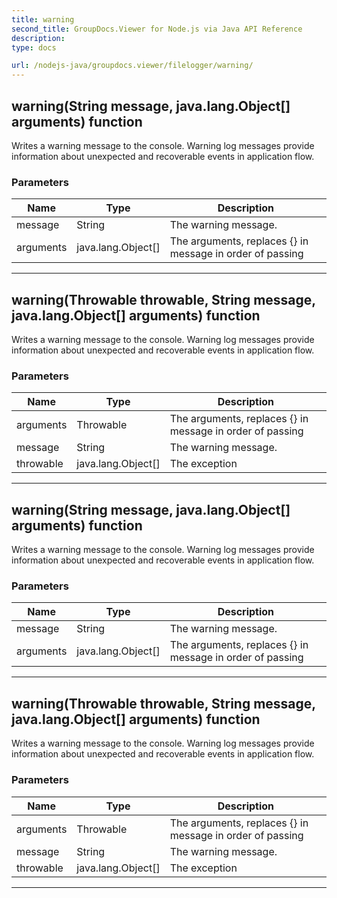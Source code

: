 ```yaml
---
title: warning
second_title: GroupDocs.Viewer for Node.js via Java API Reference
description: 
type: docs

url: /nodejs-java/groupdocs.viewer/filelogger/warning/
---
```


## warning(String message, java.lang.Object[] arguments)  function
Writes a warning message to the console.
 Warning log messages provide information about unexpected and recoverable events in application flow.

### Parameters

| Name | Type | Description |
| --- | --- | --- |
| message | String | The warning message. |
| arguments | java.lang.Object[] | The arguments, replaces {} in message in order of passing |


---


## warning(Throwable throwable, String message, java.lang.Object[] arguments)  function
Writes a warning message to the console.
 Warning log messages provide information about unexpected and recoverable events in application flow.

### Parameters

| Name | Type | Description |
| --- | --- | --- |
| arguments | Throwable | The arguments, replaces {} in message in order of passing |
| message | String | The warning message. |
| throwable | java.lang.Object[] | The exception |


---


## warning(String message, java.lang.Object[] arguments)  function
Writes a warning message to the console.
 Warning log messages provide information about unexpected and recoverable events in application flow.

### Parameters

| Name | Type | Description |
| --- | --- | --- |
| message | String | The warning message. |
| arguments | java.lang.Object[] | The arguments, replaces {} in message in order of passing |


---


## warning(Throwable throwable, String message, java.lang.Object[] arguments)  function
Writes a warning message to the console.
 Warning log messages provide information about unexpected and recoverable events in application flow.

### Parameters

| Name | Type | Description |
| --- | --- | --- |
| arguments | Throwable | The arguments, replaces {} in message in order of passing |
| message | String | The warning message. |
| throwable | java.lang.Object[] | The exception |


---


